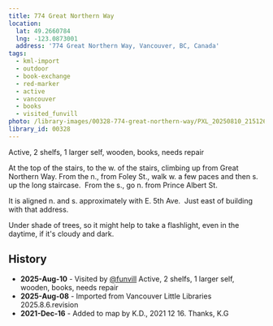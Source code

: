 ```yaml
---
title: 774 Great Northern Way
location:
  lat: 49.2660784
  lng: -123.0873001
  address: '774 Great Northern Way, Vancouver, BC, Canada'
tags:
  - kml-import
  - outdoor
  - book-exchange
  - red-marker
  - active
  - vancouver
  - books
  - visited_funvill    
photo: /library-images/00328-774-great-northern-way/PXL_20250810_215126564.png
library_id: 00328
---
```


Active, 2 shelfs, 1 larger self, wooden, books, needs repair

At the top of the stairs, to the w. of the stairs, climbing up from Great Northern Way. From the n., from Foley St., walk w. a few paces and then s. up the long staircase.  From the s., go n. from Prince Albert St.

It is aligned n. and s. approximately with E. 5th Ave.  Just east of building with that address.

Under shade of trees, so it might help to take a flashlight, even in the daytime, if it's cloudy and dark.

## History

- **2025-Aug-10** - Visited by [@funvill](https://blog.abluestar.com) Active, 2 shelfs, 1 larger self, wooden, books, needs repair
- **2025-Aug-08** - Imported from Vancouver Little Libraries 2025.8.6.revision
- **2021-Dec-16** - Added to map by K.D., 2021 12 16. Thanks, K.G
